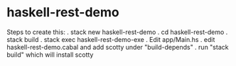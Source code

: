 # haskell-rest-demo

Steps to create this:
. stack new haskell-rest-demo
. cd haskell-rest-demo
. stack build
. stack exec haskell-rest-demo-exe
. Edit app/Main.hs
. edit haskell-rest-demo.cabal and add scotty under "build-depends"
. run "stack build" which will install scotty
